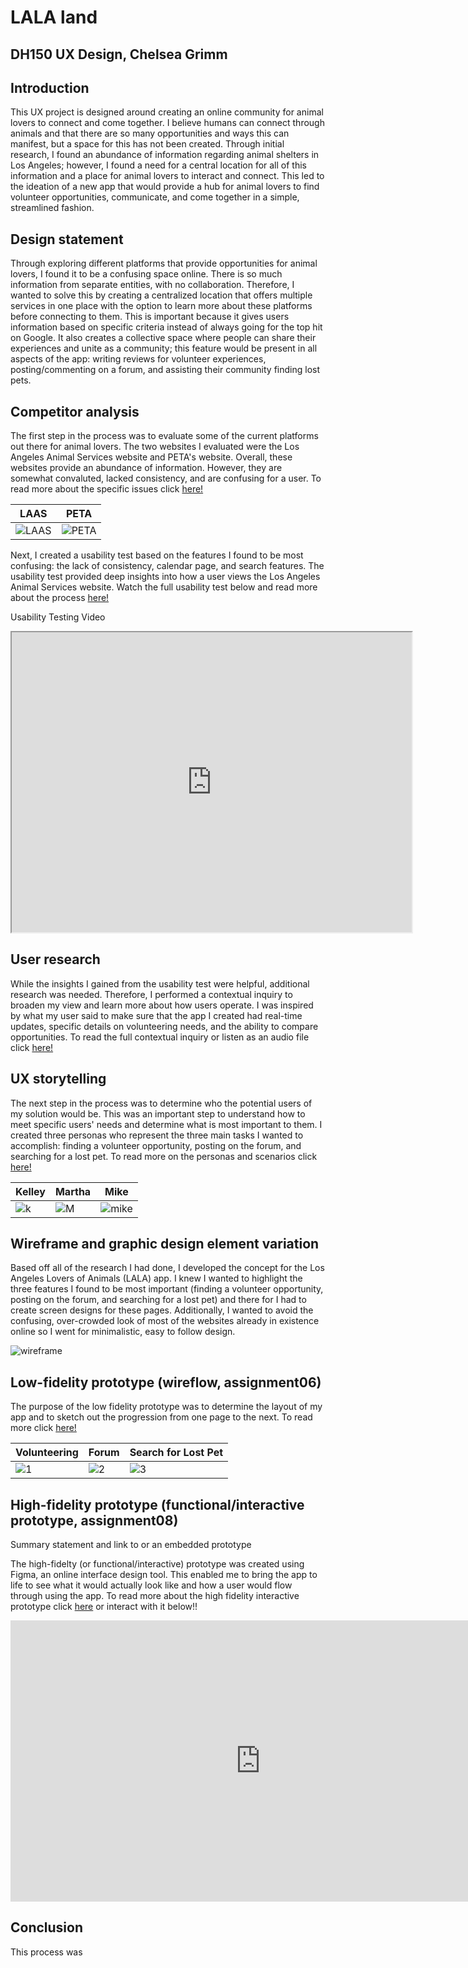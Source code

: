 # LALA land
## DH150 UX Design, Chelsea Grimm

## Introduction

This UX project is designed around creating an online community for animal lovers to connect and come together. I believe humans can connect through animals and that there are so many opportunities and ways this can manifest, but a space for this has not been created. Through initial research, I found an abundance of information regarding animal shelters in Los Angeles; however, I found a need for a central location for all of this information and a place for animal lovers to interact and connect. This led to the ideation of a new app that would provide a hub for animal lovers to find volunteer opportunities, communicate, and come together in a simple, streamlined fashion. 

## Design statement 

Through exploring different platforms that provide opportunities for animal lovers, I found it to be a confusing space online. There is so much information from separate entities, with no collaboration. Therefore, I wanted to solve this by creating a centralized location that offers multiple services in one place with the option to learn more about these platforms before connecting to them. This is important because it gives users information based on specific criteria instead of always going for the top hit on Google. It also creates a collective space where people can share their experiences and unite as a community; this feature would be present in all aspects of the app: writing reviews for volunteer experiences, posting/commenting on a forum, and assisting their community finding lost pets.

## Competitor analysis

The first step in the process was to evaluate some of the current platforms out there for animal lovers. The two websites I evaluated were the Los Angeles Animal Services website and PETA's website. Overall, these websites provide an abundance of information. However, they are somewhat convaluted, lacked consistency, and are confusing for a user. To read more about the specific issues click [here!](https://github.com/chelseagrimm/DH_150/blob/master/Assignment_01/README.md)


LAAS | PETA
----------|-----------
![LAAS](https://github.com/chelseagrimm/DH_150/raw/master/Assignment_01/laas.png)|![PETA](https://github.com/chelseagrimm/DH_150/raw/master/Assignment_01/peta.png)

Next, I created a usability test based on the features I found to be most confusing: the lack of consistency, calendar page, and search features. The usability test provided deep insights into how a user views the Los Angeles Animal Services website. Watch the full usability test below and read more about the process [here!](https://github.com/chelseagrimm/DH_150/tree/master/Assignment_02)

Usability Testing Video

<iframe src="https://drive.google.com/file/d/18nDjBYmx-hXS4JzY0ntMC0OD6eCJmyx8/preview" width="640" height="480"></iframe>

## User research 

While the insights I gained from the usability test were helpful, additional research was needed. Therefore, I performed a contextual inquiry to broaden my view and learn more about how users operate. I was inspired by what my user said to make sure that the app I created had real-time updates, specific details on volunteering needs, and the ability to compare opportunities. To read the full contextual inquiry or listen as an audio file click [here!](https://github.com/chelseagrimm/DH_150/blob/master/Assignment_05/READ.md)

## UX storytelling

The next step in the process was to determine who the potential users of my solution would be. This was an important step to understand how to meet specific users' needs and determine what is most important to them. I created three personas who represent the three main tasks I wanted to accomplish: finding a volunteer opportunity, posting on the forum, and searching for a lost pet. To read more on the personas and scenarios click [here!](https://github.com/chelseagrimm/DH_150/blob/master/Assignment_04/READ.md)

Kelley | Martha | Mike
-------|--------|------
![k](https://github.com/chelseagrimm/DH_150/raw/master/Assignment_04/Kelley.png) | ![M](https://github.com/chelseagrimm/DH_150/raw/master/Assignment_04/Martha.png) | ![mike](https://github.com/chelseagrimm/DH_150/raw/master/Assignment_04/Mike.png)

## Wireframe and graphic design element variation

Based off all of the research I had done, I developed the concept for the Los Angeles Lovers of Animals (LALA) app. I knew I wanted to highlight the three features I found to be most important (finding a volunteer opportunity, posting on the forum, and searching for a lost pet) and there for I had to create screen designs for these pages. Additionally, I wanted to avoid the confusing, over-crowded look of most of the websites already in existence online so I went for minimalistic, easy to follow design.

![wireframe](https://github.com/chelseagrimm/DH_150/raw/master/Assignment_06/wireframes.png)

## Low-fidelity prototype (wireflow, assignment06)

The purpose of the low fidelity prototype was to determine the layout of my app and to sketch out the progression from one page to the next. To read more click [here!](https://github.com/chelseagrimm/DH_150/blob/master/Assignment_06/README.md)

Volunteering | Forum | Search for Lost Pet
------------|--------|------------------
![1](https://github.com/chelseagrimm/DH_150/raw/master/Assignment_06/test1.png) | ![2](https://github.com/chelseagrimm/DH_150/raw/master/Assignment_06/test2.png) | ![3](https://github.com/chelseagrimm/DH_150/raw/master/Assignment_06/test3.png)

## High-fidelity prototype (functional/interactive prototype, assignment08)
Summary statement and link to or an embedded prototype

The high-fidelty (or functional/interactive) prototype was created using Figma, an online interface design tool. This enabled me to bring the app to life to see what it would actually look like and how a user would flow through using the app. To read more about the high fidelity interactive prototype click [here](https://github.com/chelseagrimm/DH_150/tree/master/Assignment_08) or interact with it below!!

<iframe style="border: none;" width="800" height="450" src="https://www.figma.com/embed?embed_host=share&url=https%3A%2F%2Fwww.figma.com%2Fproto%2Fyrt0fLRb55mjJpQWfaZFiy%2FHighFidelityPrototype%3Fnode-id%3D7%253A1%26scaling%3Dscale-down" allowfullscreen></iframe>

## Conclusion

This process was 
